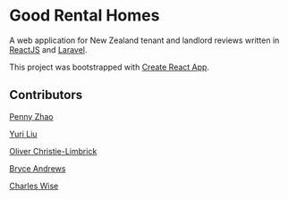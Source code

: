# Good Rental Homes

A web application for New Zealand tenant and landlord reviews written in [ReactJS](https://reactjs.org/) and [Laravel](https://laravel.com/).

This project was bootstrapped with [Create React App](https://github.com/facebook/create-react-app).

## Contributors

[Penny Zhao](https://github.com/pennyliangzhao)

[Yuri Liu](https://github.com/Yuriliu0909)

[Oliver Christie-Limbrick](https://github.com/Christoliv3)

[Bryce Andrews](https://github.com/Bryce-W-Andrews)

[Charles Wise](https://github.com/cmorgenstern)
